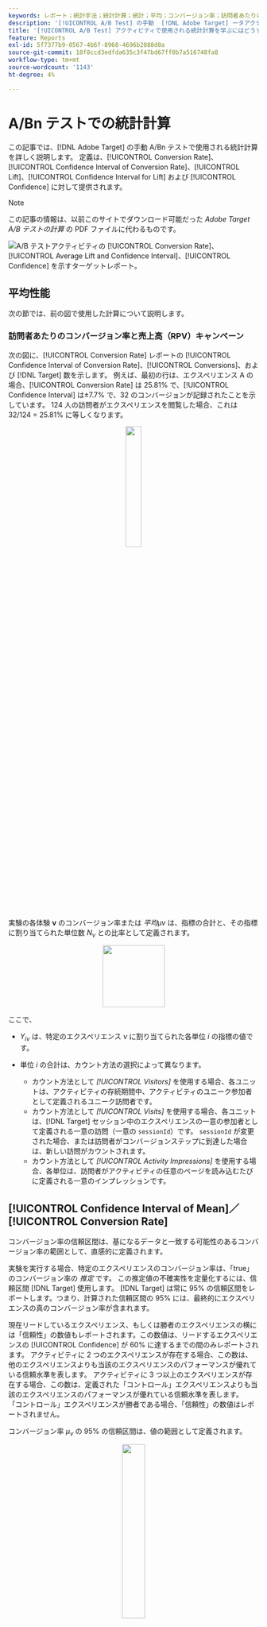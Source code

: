 ```yaml
---
keywords: レポート；統計手法；統計計算；統計；平均；コンバージョン率；訪問者あたりの売上高；rpv；信頼区間；上昇率；ウェルチ t テスト；オフライン計算
description: '[!UICONTROL A/B Test] の手動  [!DNL Adobe Target] ータアクティビティで使用される統計計算について説明します。'
title: '[!UICONTROL A/B Test] アクティビティで使用される統計計算を学ぶにはどうすればよいですか？'
feature: Reports
exl-id: 5f7377b9-0567-4b6f-8968-4696b2088d0a
source-git-commit: 18f8ccd3edfda635c3f47bd67ff0b7a516748fa8
workflow-type: tm+mt
source-wordcount: '1143'
ht-degree: 4%

---
```


# A/Bn テストでの統計計算

この記事では、[!DNL Adobe Target] の手動 A/Bn テストで使用される統計計算を詳しく説明します。 定義は、[!UICONTROL Conversion Rate]、[!UICONTROL Confidence Interval of Conversion Rate]、[!UICONTROL Lift]、[!UICONTROL Confidence Interval for Lift] および [!UICONTROL Confidence] に対して提供されます。

>[!NOTE]
>
>この記事の情報は、以前このサイトでダウンロード可能だった *Adobe Target A/B テストの計算* の PDF ファイルに代わるものです。

![A/B テストアクティビティの [!UICONTROL Conversion Rate]、[!UICONTROL Average Lift and Confidence Interval]、[!UICONTROL Confidence] を示すターゲットレポート。](/help/main/c-reports/statistical-methodology/img/target_report.png)

## 平均性能

次の節では、前の図で使用した計算について説明します。

### 訪問者あたりのコンバージョン率と売上高（RPV）キャンペーン

次の図に、[!UICONTROL Conversion Rate] レポートの [!UICONTROL Confidence Interval of Conversion Rate]、[!UICONTROL Conversions]、および [!DNL Target] 数を示します。 例えば、最初の行は、エクスペリエンス A の場合、[!UICONTROL Conversion Rate] は 25.81% で、[!UICONTROL Confidence Interval] は±7.7% で、32 のコンバージョンが記録されたことを示しています。 124 人の訪問者がエクスペリエンスを閲覧した場合、これは 32/124 = 25.81% に等しくなります。

<p style="text-align:center;"><img width="25%" src="img/conv_rate.png"></p>

実験の各体験 **ν** のコンバージョン率または *平均 <sub></sub>*&#x200B;μ&#x200B;*ν* は、指標の合計と、その指標に割り当てられた単位数 *N<sub>ν</sub>* との比率として定義されます。

<p style="text-align:center;"><img width="125px" src="img/mean_definition.png"></p>

ここで、

* *Y<sub>iν</sub>* は、特定のエクスペリエンス *ν* に割り当てられた各単位 *i* の指標の値です。

* 単位 *i* の合計は、カウント方法の選択によって異なります。

   * カウント方法として *[!UICONTROL Visitors]* を使用する場合、各ユニットは、アクティビティの存続期間中、アクティビティのユニーク参加者として定義されるユニーク訪問者です。
   * カウント方法として *[!UICONTROL Visits]* を使用する場合、各ユニットは、[!DNL Target] セッション中のエクスペリエンスの一意の参加者として定義される一意の訪問（一意の `sessionId`）です。 `sessionId` が変更された場合、または訪問者がコンバージョンステップに到達した場合は、新しい訪問がカウントされます。
   * カウント方法として *[!UICONTROL Activity Impressions]* を使用する場合、各単位は、訪問者がアクティビティの任意のページを読み込むたびに定義される一意のインプレッションです。

## [!UICONTROL Confidence Interval of Mean]／[!UICONTROL Conversion Rate]

コンバージョン率の信頼区間は、基になるデータと一致する可能性のあるコンバージョン率の範囲として、直感的に定義されます。

実験を実行する場合、特定のエクスペリエンスのコンバージョン率は、「true」のコンバージョン率の *推定* です。 この推定値の不確実性を定量化するには、信頼区間 [!DNL Target] 使用します。 [!DNL Target] は常に 95% の信頼区間をレポートします。つまり、計算された信頼区間の 95% には、最終的にエクスペリエンスの真のコンバージョン率が含まれます。

現在リードしているエクスペリエンス、もしくは勝者のエクスペリエンスの横には「信頼性」の数値もレポートされます。この数値は、リードするエクスペリエンスの [!UICONTROL Confidence] が 60% に達するまでの間のみレポートされます。 アクティビティに 2 つのエクスペリエンスが存在する場合、この数は、他のエクスペリエンスよりも当該のエクスペリエンスのパフォーマンスが優れている信頼水準を表します。 アクティビティに 3 つ以上のエクスペリエンスが存在する場合、この数は、定義された「コントロール」エクスペリエンスよりも当該のエクスペリエンスのパフォーマンスが優れている信頼水準を表します。 「コントロール」エクスペリエンスが勝者である場合、「信頼性」の数値はレポートされません。

コンバージョン率 *μ<sub>ν</sub>* の 95% の信頼区間は、値の範囲として定義されます。

<p style="text-align:center;"><img width="30%" src="img/confidence_interval.png"></p>

ここで、平均の標準誤差は次のように定義されます

<p style="text-align:center;"><img width="75px" src="img/se_conv_continuous.png"></p>

サンプルの標準偏差をバイアスなしで推定する場合：

<p style="text-align:center;"><img width="200px" src="img/stdev_definition.png"></p>

キャンペーンがコンバージョン率キャンペーンの場合（つまり、コンバージョン指標がバイナリの場合）、標準エラーは次のように減少します。

<p style="text-align:center;"><img width="150px" src="img/se_conv.png"></p>

## 上昇率

次の図は、[!UICONTROL Lift] レポートの [!UICONTROL Confidence Interval of Lift] と [!DNL Target] を示しています。 数値はリフト範囲の平均を表し、矢印はリフトが正か負かを反映します。 信頼性が 95% を超えるまで、矢印はグレーで表示されます。 信頼性がしきい値を通過した後、矢印は正または負の上昇率に基づいて緑または赤になります。

<p style="text-align:center;"><img width="35%" src="img/lift.png"></p>

エクスペリエンス *ν* とコントロールエクスペリエンス *ν<sub>0</sub>* の間の上昇率は、コンバージョン率の相対的な「デルタ」で、次のように定義されます

<p style="text-align:center;"><img width="15%" src="img/lift_definition.png"></p>

個々のコンバージョン率が上記で定義されている場合。 より簡単に言えば、

```
Lift(Experience N) = (Performance_Experience_N - Performance_Control)/ Performance_Control
```

コントロールエクスペリエンス *ν<sub>0</sub>* のコンバージョン率が 0 の場合、上昇率はありません。

## [!DNL Confidence Interval of Lift]

[!UICONTROL Average Lift and Confidence Interval] 列のボックス図グラフは、平均値と 95% の [!UICONTROL Confidence Interval of Lift] を表します。 特定の非制御エクスペリエンスの信頼区間と制御エクスペリエンスの信頼区間に重複がある場合、ボックスプロットはグレーになります。 指定されたエクスペリエンスの信頼区間の範囲が、コントロールエクスペリエンスの信頼区間の上または下の場合、ボックスプロットは緑または赤になります。

エクスペリエンス *ν* とコントロールエクスペリエンス *ν<sub>0</sub>* の間の上昇率の標準誤差は、次のように定義されます。

<p style="text-align:center;"><img width="35%" src="img/se_lift.png" alt="指標 – 平均"></p>

すると、上昇率の 95% 信頼区間は次のようになります。

<p style="text-align:center;"><img width="40%" src="img/lift_CI.png"></p>

この計算では「Delta」メソッドを使用します。詳しくは、このドキュメントで [&#x200B; 説明します &#x200B;](/help/main/assets/confidence_interval_lift.pdf)

## [!UICONTROL Confidence]

最後の列には、[!DNL Target] レポートの信頼性が表示されます。 エクスペリエンスの信頼性とは、null 仮説が true の場合に観測された結果と同じ極端な結果が得られる確率（パーセンテージで示されます）です。 p 値に関しては、表示される信頼性は *1 - p 値* です。 直感的には、信頼性が高いほど、コントロールエクスペリエンスとコントロール以外のエクスペリエンスのコンバージョン率が等しくなる可能性が低くなります。

ま [!DNL Target]、テストエクスペリエンスと制御エクスペリエンスの間で両側 **Welch の t 検定** が行われ、テストと制御のエクスペリエンスの手段が同じかどうかをテストします。 通常、実験を実行する前に、2 つのグループのサンプルサイズと相違が同じであるかどうかはわかりません。また、[!DNL Target] れにより、各エクスペリエンスに送信されるトラフィックの割合が等しくなくなるので、各エクスペリエンスの相違が等しいとは想定しません。 したがって、学生の t 検定の代わりにウェルチの t 検定が選択されます。

Welch の t 検定を行うには、まず t 統計量と自由度の計算を開始し、両側 t 検定を実行して p 値を生成します。 最後に、p 値に基づいて信頼性を計算します。

*t* 統計量は、*ν* と *ν<sub>0</sub>* という 2 つの独立した確率変数の平均値を、差の標準誤差で割った値と定義されます。

<p style="text-align:center;"><img width="100px" src="img/t_value.png"></p>

ここで、*μ<sub>v</sub>* 及び *μ<sub>v0</sub>* は、それぞれ *ν* 及び *ν<sub>0</sub>* の式であり、*μ<sub>v</sub>* 及び *μ<sub>v0</sub>* の差の標準誤差は次の式で表される。

<p style="text-align:center;"><img width="150px" src="img/standard_error_diff.png"></p>

ここで、*σ<sup>2</sup><sub>v</sub>* および *σ<sup>2</sup><sub>v<sub>0</sub></sub>* は、それぞれ 2 つの経験 *ν* および *ν<sub>0</sub>* の差異であり、*N<sub>v</sub>* および *N<sub>v<sub></sub></sub>* ** *<sub></sub>* 00 は、それぞれ試料サイズである。

Welch の t 検定では、自由度は次のように計算されます。

<p style="text-align:center;"><img width="180px" src="img/degree_of_freedom.png"></p>

また、*ν* と *ν<sub>0</sub>* の自由度は次のように定義されます。

<p style="text-align:center;"><img width="100px" src="img/df_v.png"></p>

<p style="text-align:center;"><img width="100px" src="img/df_v0.png"></p>

次に、*t* 分布の末尾の領域から p 値を計算できます。

<p style="text-align:center;"><img width="20%" src="img/p_value.png"></p>

最後に、[!DNL Target] で報告される信頼性は、次のように定義されます。

<p style="text-align:center;"><img width="20%" src="img/confidence.png"></p>

## オフラインでの計算の実行

[ダウンロードした CSV レポート](/help/main/c-reports/c-report-settings/downloading-data-in-csv-file.md) には生データのみが含まれ、A/B テストで使用される訪問者あたりの売上高、上昇率、信頼性などの計算指標は含まれません。

これらの統計量を計算するには、[!DNL Target] [&#x200B; 完全信頼性計算ツール &#x200B;](/help/main/assets/complete_confidence_calculator.xlsx) Excel ファイルをダウンロードして、アクティビティの値を入力します。
